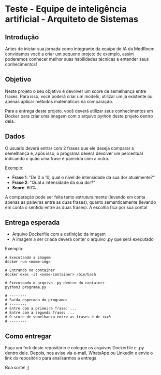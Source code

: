 # Teste - Equipe de inteligência artificial - Arquiteto de Sistemas

## Introdução
Antes de iniciar sua jornada como integrante da equipe de IA da MedRoom, convidamos você a criar um pequeno projeto de exemplo, assim poderemos conhecer melhor suas habilidades técnicas e entender seus conhecimentos!

## Objetivo
Neste projeto o seu objetivo é devolver um score de semelhança entre frases. Para isso, você poderá criar um modelo, utilizar um já existente ou apenas aplicar métodos matemáticos na comparação.

Para a entrega deste projeto, você deverá utilizar seus conhecimentos em Docker para criar uma imagem com o arquivo python deste projeto dentro dela.

## Dados
O usuário deverá entrar com 2 frases que ele deseja comparar a semelhança e, após isso, o programa deverá devolver um percentual indicando o quão uma frase é parecida com a outra.

Exemplo:
- **Frase 1**: "De 0 a 10, qual o nível de intensidade da sua dor atualmente?"
- **Frase 2**: "Qual a intensidade da sua dor?"
- **Score**: 80%

A comparação pode ser feita tanto estruturalmente (levando em conta apenas as palavras entre as duas frases), quanto semanticamente (levando em conta o sentido entre as duas frases). A escolha fica por sua conta!

## Entrega esperada
- Arquivo Dockerfile com a definição da imagem
- A imagem a ser criada deverá conter o arquivo .py que será executado

Exemplo:
```shell
# Executando a imagem
docker run <nome-img>

# Entrando no container
docker exec -it <nome-container> /bin/bash

# Executando o arquivo .py dentro do container
python3 programa.py

# --------
# Saída esperada do programa:
# --------
# Entre com a primeira frase: ...
# Entre com a segunda frase: ...
# O score de semelhança entre as frases é de <x>%
# --------
```

## Como entregar
Faça um fork deste repositório e coloque os arquivos Dockerfile e .py dentro dele. Depois, nos avise via e-mail, WhatsApp ou LinkedIn e envie o link do repositório para analisarmos a entrega.

Boa sorte! ;)
